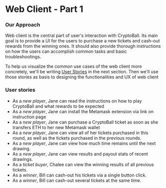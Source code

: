 # Web Client - Part 1

### Our Approach

Web client is the central part of user's interaction with CryptoBall. Its main goal is to provide a UI for the users to purchase a new tickets and cash-out rewards from the winning ones. It should also provide thorough instructions on how the users can accomplish common tasks and basic troubleshootings.

To help us visualize the common use cases of the web client more concretely, we'll be writing [User Stories](https://en.wikipedia.org/wiki/User_story) in the next section. Then we'll use those stories as basis to designing the functionalities and UX of web client

### User stories

- As a *new player*, Jane can read the instructions on how to play CryptoBall and what rewards to be expected
- As a *new player*, Jane can install the Metamask extension via link on instruction page
- As a *new player*, Jane can purchase a CryptoBall ticket as soon as she transfers ETH to her new Metamask wallet
- As a *new player*, Jane can view all of her tickets purchased in this round, as well as the tickets purchased in the previous rounds.
- As a *new player*, Jane can view how much time remains until the next drawing.
- As a *new player*, Jane can view results and payout stats of recent drawings.
- As a *ticket buyer*, Chalee can view the winning results of all previous tickets.
- As a *winner*, Bill can cash-out his tickets via a single button click.
- As a *winner*, Bill can cash-out several tickets at the same time.

